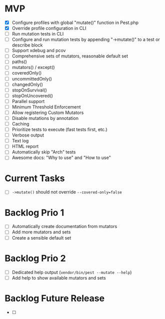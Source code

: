 # MVP
- [x] Configure profiles with global "mutate()" function in Pest.php
- [x] Override profile configuration in CLI
- [ ] Run mutation tests in CLI
- [ ] Configure and run mutation tests by appending "->mutate()" to a test or describe block
- [ ] Support xdebug and pcov
- [ ] Comprehensive sets of mutators, reasonable default set
- [ ] paths()
- [ ] mutators() / except()
- [ ] coveredOnly()
- [ ] uncommittedOnly()
- [ ] changedOnly()
- [ ] stopOnSurvival()
- [ ] stopOnUncovered()
- [ ] Parallel support
- [ ] Minimum Threshold Enforcement
- [ ] Allow registering Custom Mutators
- [ ] Disable mutations by annotation
- [ ] Caching
- [ ] Prioritize tests to execute (fast tests first, etc.)
- [ ] Verbose output
- [ ] Text log
- [ ] HTML report
- [ ] Automatically skip "Arch" tests
- [ ] Awesome docs: "Why to use" and "How to use"

# Current Tasks
- [ ] `->mutate()` should not override `--covered-only=false`

# Backlog Prio 1
- [ ] Automatically create documentation from mutators
- [ ] Add more mutators and sets
- [ ] Create a sensible default set

# Backlog Prio 2
- [ ] Dedicated help output (`vendor/bin/pest --mutate --help`)
- [ ] Add help to show available mutators and sets

# Backlog Future Release
- [ ] 
